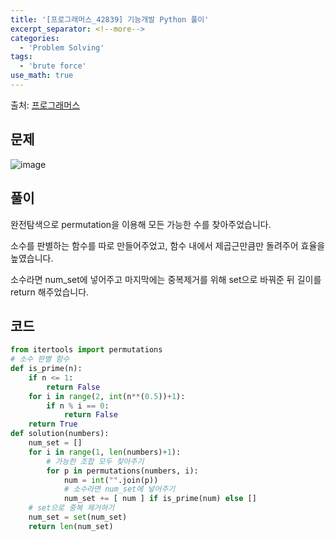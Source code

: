 ```yaml
---
title: '[프로그래머스_42839] 기능개발 Python 풀이'
excerpt_separator: <!--more-->
categories:
  - 'Problem Solving'
tags:
  - 'brute force'
use_math: true
---
```


출처: [프로그래머스](https://programmers.co.kr/learn/courses/30/lessons/42839)

## 문제

![image](https://user-images.githubusercontent.com/59808674/167626058-8749825d-bde1-45ce-95b0-0c3374458f54.png)

## 풀이

완전탐색으로 permutation을 이용해 모든 가능한 수를 찾아주었습니다.

소수를 판별하는 함수를 따로 만들어주었고, 함수 내에서 제곱근만큼만 돌려주어 효율을 높였습니다.

소수라면 num_set에 넣어주고 마지막에는 중복제거를 위해 set으로 바꿔준 뒤 길이를 return 해주었습니다.

## 코드

```python
from itertools import permutations
# 소수 판별 함수
def is_prime(n):
    if n <= 1:
        return False
    for i in range(2, int(n**(0.5))+1):
        if n % i == 0:
            return False
    return True
def solution(numbers):
    num_set = []
    for i in range(1, len(numbers)+1):
        # 가능한 조합 모두 찾아주기
        for p in permutations(numbers, i):
            num = int("".join(p))
            # 소수라면 num_set에 넣어주기
            num_set += [ num ] if is_prime(num) else []
    # set으로 중복 제거하기
    num_set = set(num_set)
    return len(num_set)
```
